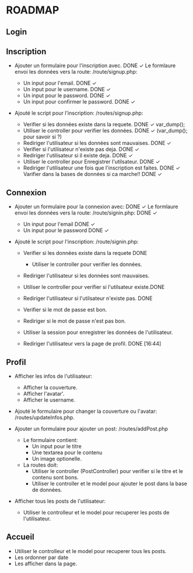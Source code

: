 # ROADMAP

## Login

## Inscription

- Ajouter un formulaire pour l'inscription avec. DONE ✓
  Le formlaure envoi les données vers la route: /route/signup.php:
  - Un input pour l'email. DONE ✓
  - Un input pour le username. DONE ✓
  - Un input pour le password. DONE ✓
  - Un input pour confirmer le password. DONE ✓

- Ajouté le script pour l'inscription: /routes/signup.php:
  - Verifier si les données existe dans la requete. DONE ✓ var_dump();
  - Utiliser le controller pour verifier les données.  DONE ✓ (var_dump(); pour savoir si ?)
  - Rediriger l'utilisateur si les données sont mauvaises.  DONE ✓
  - Verifier si l'utilisateur n'existe pas deja. DONE ✓
  - Rediriger l'utilisateur si il existe deja. DONE ✓
  - Utiliser le controller pour Enregistrer l'utilsateur. DONE ✓
  - Rediriger l'utilisateur une fois que l'inscription est faites. DONE ✓
Varifier dans la bases de données si ca marche!! DONE ✓

## Connexion

- Ajouter un formulaire pour la connexion avec: DONE ✓
Le formlaure envoi les données vers la route: /route/signin.php: DONE ✓
  - Un input pour l'email DONE ✓
  - Un input pour le password DONE ✓

- Ajouté le script pour l'inscription: /route/signin.php: 
  - Verifier si les données existe dans la requete DONE
     - Utiliser le controller pour verifier les données.  
  - Rediriger l'utilisateur si les données sont mauvaises.  
  - Utiliser le controller pour verifier si l'utilsateur existe.DONE
  - Rediriger l'utilisateur si  l'utilsateur n'existe pas.  DONE





  - Verifier si le mot de passe est bon. 



  - Rediriger si le mot de passe n'est pas bon.
  - Utiliser la session pour enregistrer les données de l'utilisateur.  
  - Rediriger l'utilisateur vers la page de profil.  DONE
[16:44]
## Profil

- Afficher les infos de l'utilisateur:
  - Afficher la couverture.
  - Afficher l'avatar'.
  - Afficher le username.

- Ajouté le formulaire pour changer la couverture ou l'avatar: /routes/updateInfos.php.

- Ajouter un formulaire pour ajouter un post: /routes/addPost.php
  - Le formulaire contient:
    - Un input pour le titre
    - Une textarea pour le contenu
    - Un image optionelle.
  - La routes doit:
    - Utiliser le controller (PostController) pour verifier si le titre et le contenu sont bons.
    - Utiliser le controller et le model pour ajouter le post dans la base de données.

- Afficher tous les posts de l'utilisateur:
  - Utiliser le controlleur et le model pour recuperer les posts de l'utilisateur.

## Accueil

- Utiliser le controlleur et le model pour recuperer tous les posts.
- Les ordonner par date
- Les afficher dans la page.
